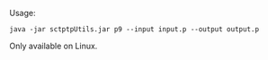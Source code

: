 Usage:
```
java -jar sctptpUtils.jar p9 --input input.p --output output.p
```
Only available on Linux.